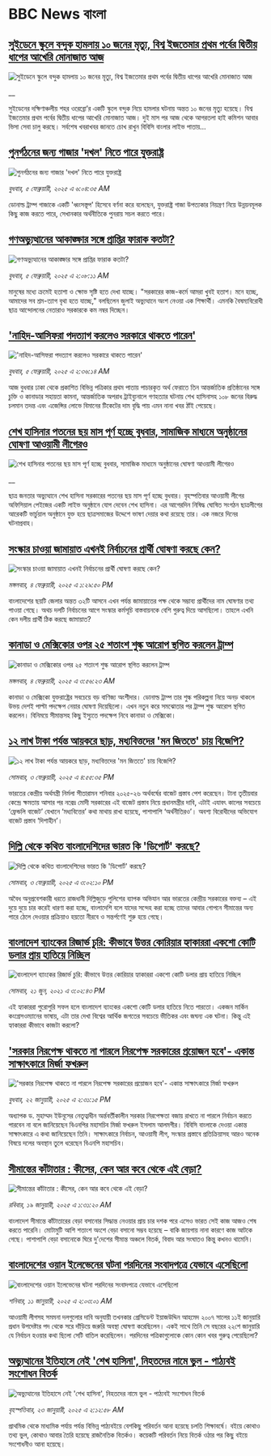 # BBC News বাংলা## [সুইডেনে স্কুলে বন্দুক হামলায় ১০ জনের মৃত্যু, বিশ্ব ইজতেমার প্রথম পর্বের দ্বিতীয় ধাপের আখেরি মোনাজাত আজ](https://www.bbc.co.uk/bengali/live/cgmyewgn1k2t?at_campaign=githubrss)![সুইডেনে স্কুলে বন্দুক হামলায় ১০ জনের মৃত্যু, বিশ্ব ইজতেমার প্রথম পর্বের দ্বিতীয় ধাপের আখেরি মোনাজাত আজ](https://ichef.bbci.co.uk/ace/standard/240/cpsprodpb/d475/live/9c653720-e381-11ef-a819-277e390a7a08.jpg)__সুইডেনের দক্ষিণাঞ্চলীয় শহর ওরেব্রো’র একটি স্কুলে বন্দুক নিয়ে হামলার ঘটনায় অন্তত ১০ জনের মৃত্যু হয়েছে। বিশ্ব ইজতেমার প্রথম পর্বের দ্বিতীয় ধাপের আখেরি মোনাজাত আজ। দুই মাস পর আজ থেকে আগরতলা হাই কমিশন আবার ভিসা সেবা চালু করছে। সর্বশেষ খবরাখবর জানতে চোখ রাখুন বিবিসি বাংলার লাইভ পাতায়...## [পুনর্গঠনের জন্য গাজার 'দখল' নিতে পারে যুক্তরাষ্ট্র](https://www.bbc.com/bengali/articles/czxkr1edk2ro?at_campaign=githubrss)![পুনর্গঠনের জন্য গাজার 'দখল' নিতে পারে যুক্তরাষ্ট্র](https://ichef.bbci.co.uk/ace/standard/240/cpsprodpb/1e59/live/4ad66970-e371-11ef-bd1b-d536627785f2.jpg)_বুধবার, ৫ ফেব্রুয়ারী, ২০২৫ এ ৬:০৪:৩৫ AM_ডোনাল্ড ট্রাম্প গাজাকে একটি 'ধ্বংসস্তূপ' হিসেবে বর্ণনা করে বলেছেন, যুক্তরাষ্ট্র গাজা উপত্যকার নিয়ন্ত্রণ নিয়ে উন্নয়নমূলক কিছু কাজ করতে পারে, সেখানকার অর্থনীতিকে পুনরায় সচল করতে পারে।## [গণঅভ্যুত্থানের আকাঙ্ক্ষার সঙ্গে প্রাপ্তির ফারাক কতটা?](https://www.bbc.com/bengali/articles/cm298114vlko?at_campaign=githubrss)![গণঅভ্যুত্থানের আকাঙ্ক্ষার সঙ্গে প্রাপ্তির ফারাক কতটা?](https://ichef.bbci.co.uk/ace/standard/240/cpsprodpb/8e5b/live/c5ceed00-e26d-11ef-a819-277e390a7a08.jpg)_বুধবার, ৫ ফেব্রুয়ারী, ২০২৫ এ ২:০৮:১১ AM_মানুষের মধ্যে ক্রমেই হতাশা ও ক্ষোভ সৃষ্টি হতে দেখা যাচ্ছে। "সরকারের কাজ-কর্মে আমরা খুবই হতাশ। মনে হচ্ছে, আমাদের সব শ্রম-ত্যাগ বৃথা হতে যাচ্ছে," বলছিলেন জুলাই অভ্যুত্থানে অংশ নেওয়া এক শিক্ষার্থী। এমনকি বৈষম্যবিরোধী ছাত্র আন্দোলনের নেতারাও সরকারকে কম নম্বর দিচ্ছেন।## ['নাহিদ-আসিফরা পদত্যাগ করলেও সরকারে থাকতে পারেন'](https://www.bbc.com/bengali/articles/cdjd7yl3rjro?at_campaign=githubrss)!['নাহিদ-আসিফরা পদত্যাগ করলেও সরকারে থাকতে পারেন'](https://ichef.bbci.co.uk/ace/standard/240/cpsprodpb/56dd/live/08a20cc0-e363-11ef-b8bf-d7774055f478.jpg)_বুধবার, ৫ ফেব্রুয়ারী, ২০২৫ এ ২:৩৬:১৪ AM_আজ বুধবার ঢাকা থেকে প্রকাশিত বিভিন্ন পত্রিকার প্রথম পাতায় পাচারকৃত অর্থ ফেরাতে তিন আন্তর্জাতিক প্রতিষ্ঠানের সঙ্গে চুক্তি ও কানাডার সহায়তা কামনা, আন্তর্জাতিক অপরাধ ট্রাইব্যুনালে গণহত্যার ঘটনায় শেখ হাসিনাসহ ১০৮ জনের বিরুদ্ধ চলমান তদন্ত এবং এজেন্সির লোভে বিমানের টিকেটের দাম বৃদ্ধি পায় এমন নানা খবর ঠাঁই পেয়েছে।## [শেখ হাসিনার পতনের ছয় মাস পূর্ণ হচ্ছে বুধবার, সামাজিক মাধ্যমে অনুষ্ঠানের ঘোষণা আওয়ামী লীগেরও](https://www.bbc.co.uk/bengali/live/cjr8qxddw1jt?at_campaign=githubrss)![শেখ হাসিনার পতনের ছয় মাস পূর্ণ হচ্ছে বুধবার, সামাজিক মাধ্যমে অনুষ্ঠানের ঘোষণা আওয়ামী লীগেরও](https://ichef.bbci.co.uk/ace/standard/240/cpsprodpb/c37a/live/f44ef430-e318-11ef-a819-277e390a7a08.jpg)__ছাত্র জনতার অভ্যুত্থানে শেখ হাসিনা সরকারের পতনের ছয় মাস পূর্ণ হচ্ছে বুধবার। বৃহস্পতিবার আওয়ামী লীগের অফিসিয়াল পেইজের একটি লাইভ অনুষ্ঠানে যোগ দেবেন শেখ হাসিনা। এর আগেরদিন নিষিদ্ধ ঘোষিত সংগঠন ছাত্রলীগের আরেকটি ভার্চুয়াল অনুষ্ঠানে যুক্ত হয়ে ছাত্রসমাজের উদ্দেশে ভাষণ দেয়ার কথা রয়েছে তার। এক নজরে দিনের ঘটনাপ্রবাহ।## [সংস্কার চাওয়া জামায়াত এখনই নির্বাচনের প্রার্থী ঘোষণা করছে কেন? ](https://www.bbc.com/bengali/articles/czdl86ve2mpo?at_campaign=githubrss)![সংস্কার চাওয়া জামায়াত এখনই নির্বাচনের প্রার্থী ঘোষণা করছে কেন? ](https://ichef.bbci.co.uk/ace/standard/240/cpsprodpb/e44e/live/733c9090-e2e2-11ef-9c34-2b19c8701564.jpg)_মঙ্গলবার, ৪ ফেব্রুয়ারী, ২০২৫ এ ১:২৯:৫০ PM_বাংলাদেশের ছয়টি জেলার অন্তত ৩২টি আসনে এখন পর্যন্ত জামায়াতের পক্ষ থেকে সম্ভাব্য প্রার্থীদের নাম ঘোষণার তথ্য পাওয়া গেছে। অথচ দলটি নির্বাচনের আগে সংস্কার কর্মসূচি বাস্তবায়নকে বেশি গুরুত্ব দিয়ে আসছিলো। তাহলে এখনি কেন দলীয় প্রার্থী ঠিক করছে জামায়াত?## [কানাডা ও মেক্সিকোর ওপর ২৫ শতাংশ শুল্ক আরোপ স্থগিত করলেন ট্রাম্প](https://www.bbc.com/bengali/articles/cd7d0pd9rvzo?at_campaign=githubrss)![কানাডা ও মেক্সিকোর ওপর ২৫ শতাংশ শুল্ক আরোপ স্থগিত করলেন ট্রাম্প](https://ichef.bbci.co.uk/ace/standard/240/cpsprodpb/6371/live/1519eff0-e2a4-11ef-a819-277e390a7a08.jpg)_মঙ্গলবার, ৪ ফেব্রুয়ারী, ২০২৫ এ ৩:৫৬:২৩ AM_কানাডা ও মেক্সিকো যুক্তরাষ্ট্রের সবচেয়ে বড় বাণিজ্য অংশীদার। ডোনাল্ড ট্রাম্প তার শুল্ক পরিকল্পনা নিয়ে অনড় থাকলে উভয় দেশই পাল্টা পদক্ষেপ নেয়ার ঘোষণা দিয়েছিলো। এখন নতুন করে সমঝোতার পর ট্রাম্প শুল্ক আরোপ স্থগিত করলেন। বিনিময়ে সীমান্তসহ কিছু ইস্যুতে পদক্ষেপ নিবে কানাডা ও মেক্সিকো।## [১২ লাখ টাকা পর্যন্ত আয়করে ছাড়, মধ্যবিত্তদের 'মন জিততে' চায় বিজেপি?](https://www.bbc.com/bengali/articles/c9d5nq43236o?at_campaign=githubrss)![১২ লাখ টাকা পর্যন্ত আয়করে ছাড়, মধ্যবিত্তদের 'মন জিততে' চায় বিজেপি?](https://ichef.bbci.co.uk/ace/standard/240/cpsprodpb/0b28/live/08007610-e225-11ef-a319-fb4e7360c4ec.jpg)_সোমবার, ৩ ফেব্রুয়ারী, ২০২৫ এ ৪:৫৫:৩৫ PM_ভারতের কেন্দ্রীয় অর্থমন্ত্রী নির্মলা সীতারামন শনিবার ২০২৫-২৬ অর্থবর্ষের বাজেট প্রস্তাব পেশ করেছেন। টানা তৃতীয়বার কেন্দ্রে ক্ষমতায় আসার পর নরেদ্র মোদী সরকারের এই বাজেট প্রস্তাব নিয়ে প্রধানমন্ত্রীর দাবি, এটাই এযাবৎ কালের সবচেয়ে ‘ফ্রেন্ডলি বাজেট’ যেখানে ‘মধ্যবিত্তের’ কথা মাথায় রাখা হয়েছে, পাশাপাশি ‘অর্থনীতিরও’। অবশ্য বিরোধীদের অভিযোগ বাজেট প্রস্তাব ‘দিশাহীন’।## [দিল্লি থেকে কথিত বাংলাদেশিদের ভারত কি 'ডিপোর্ট' করছে?](https://www.bbc.com/bengali/articles/c3e1wvy471no?at_campaign=githubrss)![দিল্লি থেকে কথিত বাংলাদেশিদের ভারত কি 'ডিপোর্ট' করছে?](https://ichef.bbci.co.uk/ace/standard/240/cpsprodpb/b992/live/cd5994e0-e217-11ef-bd1b-d536627785f2.jpg)_সোমবার, ৩ ফেব্রুয়ারী, ২০২৫ এ ৩:০২:১০ PM_অবৈধ অনুপ্রবেশকারী ধরতে রাজধানী দিল্লিজুড়ে পুলিশের ব্যাপক অভিযান আর ভারতের কেন্দ্রীয় সরকারের বক্তব্য – এই দুয়ে দুয়ে চার করেই ধারণা করা হচ্ছে, বাংলাদেশি বলে যাদের সন্দেহ করা হচ্ছে তাদের আবার গোপনে সীমান্তের অন্য পারে ঠেলে দেওয়ার প্রক্রিয়াও হয়তো নীরবে ও সন্তর্পণেই শুরু হয়ে গেছে।## [বাংলাদেশ ব্যাংকের রিজার্ভ চুরি: কীভাবে উত্তর কোরিয়ার হ্যাকাররা একশো কোটি ডলার প্রায় হাতিয়ে নিচ্ছিল](https://www.bbc.com/bengali/news-57549877?at_campaign=githubrss)![বাংলাদেশ ব্যাংকের রিজার্ভ চুরি: কীভাবে উত্তর কোরিয়ার হ্যাকাররা একশো কোটি ডলার প্রায় হাতিয়ে নিচ্ছিল](https://ichef.bbci.co.uk/ace/standard/240/cpsprodpb/10018/production/_119006556_edbc3e38-ca88-4a75-b2a7-61f5ef59b57f.jpg)_সোমবার, ২১ জুন, ২০২১ এ ৩:০২:৪৩ PM_এই হ্যাকাররা পুরোপুরি সফল হলে বাংলাদেশ ব্যাংকের একশো কোটি ডলার হাতিয়ে নিতে পারতো। একজন মার্কিন কংগ্রেসওম্যানের ভাষায়, এটা তার দেখা বিশ্বের আর্থিক জগতের সবচেয়ে ভীতিকর এবং জঘন্য এক ঘটনা। কিন্তু এই হ্যাকাররা কীভাবে কাজটা করলো?## ['সরকার নিরপেক্ষ থাকতে না পারলে নিরপেক্ষ সরকারের প্রয়োজন হবে'- একান্ত সাক্ষাৎকারে মির্জা ফখরুল](https://www.bbc.com/bengali/articles/cly5g820yy6o?at_campaign=githubrss)!['সরকার নিরপেক্ষ থাকতে না পারলে নিরপেক্ষ সরকারের প্রয়োজন হবে'- একান্ত সাক্ষাৎকারে মির্জা ফখরুল](https://ichef.bbci.co.uk/ace/standard/240/cpsprodpb/d841/live/8995b290-d8c9-11ef-bf89-cf1be2bb19ea.jpg)_বুধবার, ২২ জানুয়ারী, ২০২৫ এ ২:৩১:১৫ PM_অধ্যাপক ড. মুহাম্মদ ইউনূসের নেতৃত্বাধীন অর্ন্তবর্তীকালীন সরকার নিরপেক্ষতা বজায় রাখতে না পারলে নির্বাচন করতে পারবেন না বলে জানিয়েছেন বিএনপির মহাসচিব মির্জা ফখরুল ইসলাম আলমগীর। বিবিসি বাংলাকে দেওয়া একান্ত সাক্ষাৎকারে এ কথা জানিয়েছেন তিনি। সাক্ষাৎকারে নির্বাচন, আওয়ামী লীগ, সংস্কার প্রস্তাবে প্রতিক্রিয়াসহ আরও অনেক বিষয়ে দলের অবস্থান তুলে ধরেছেন বিএনপি মহাসচিব।## [সীমান্তের কাঁটাতার : কীসের, কেন আর কবে থেকে এই বেড়া?](https://www.bbc.com/bengali/articles/cdjdgk4rv0do?at_campaign=githubrss)![সীমান্তের কাঁটাতার : কীসের, কেন আর কবে থেকে এই বেড়া?](https://ichef.bbci.co.uk/ace/standard/240/cpsprodpb/e7d8/live/110d9070-d3f3-11ef-87df-d575b9a434a4.jpg)_রবিবার, ১৯ জানুয়ারী, ২০২৫ এ ১:৩১:২০ AM_বাংলাদেশ সীমান্তে কাঁটাতারের বেড়া বসানোর সিদ্ধান্ত নেওয়ার প্রায় চার দশক পরে এসেও ভারত সেই কাজ আজও শেষ করতে পারেনি। মোটামুটি আশি শতাংশ অংশে বেড়া বসানো সম্ভব হয়েছে – বাকি জায়গায় নানা কারণে কাজ আটকে গেছে। পাশাপাশি বেড়া বসানোকে ঘিরে দু'দেশের সীমান্ত অঞ্চলে বিতর্ক, বিবাদ আর সংঘাতও কিন্তু কখনও থামেনি।## [বাংলাদেশের ওয়ান ইলেভেনের ঘটনা পরদিনের সংবাদপত্রে যেভাবে এসেছিলো](https://www.bbc.com/bengali/articles/cwy3y33ygd9o?at_campaign=githubrss)![বাংলাদেশের ওয়ান ইলেভেনের ঘটনা পরদিনের সংবাদপত্রে যেভাবে এসেছিলো](https://ichef.bbci.co.uk/ace/standard/240/cpsprodpb/7b05/live/e6871230-cdae-11ef-94cb-5f844ceb9e30.jpg)_শনিবার, ১১ জানুয়ারী, ২০২৫ এ ২:০৩:০১ AM_আওয়ামী লীগসহ সমমনা দলগুলোর দাবি অনুযায়ী তখনকার প্রেসিডেন্ট ইয়াজউদ্দিন আহমেদ ২০০৭ সালের ১১ই জানুয়ারি প্রধান উপদেষ্টার পদ থেকে সরে দাঁড়িয়ে জরুরি অবস্থা ঘোষণা করেছিলেন। একই সাথে তিনি সে বছরের ২২শে জানুয়ারি যে নির্বাচন হওয়ার কথা ছিলো সেটি বাতিল করেছিলেন। পরদিনের পত্রিকাগুলোকে কোন কোন খবর গুরুত্ব পেয়েছিলো?## [অভ্যুত্থানের ইতিহাসে নেই 'শেখ হাসিনা', নিহতদের নামে ভুল - পাঠ্যবই সংশোধন বিতর্ক](https://www.bbc.com/bengali/articles/cdd9el157n6o?at_campaign=githubrss)![অভ্যুত্থানের ইতিহাসে নেই 'শেখ হাসিনা', নিহতদের নামে ভুল - পাঠ্যবই সংশোধন বিতর্ক](https://ichef.bbci.co.uk/ace/standard/240/cpsprodpb/e0d1/live/9519d700-d7f6-11ef-9fd6-0be88a764111.jpg)_বৃহস্পতিবার, ২৩ জানুয়ারী, ২০২৫ এ ২:১২:৫৮ AM_প্রাথমিক থেকে মাধ্যমিক পর্যায় পর্যন্ত বিভিন্ন পাঠ্যবইয়ে বেশকিছু পরিবর্তন আনা হয়েছে চলতি শিক্ষাবর্ষে। বইয়ে কোথাও তথ্য ভুল, কোথাও আবার তৈরি হয়েছে রাজনৈতিক বিতর্কও। কয়েকটি পরিবর্তন নিয়ে বিতর্ক ওঠার পর কিছু বইয়ে সংশোধনীও আনা হয়েছে।